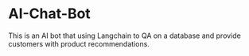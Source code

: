 # AI-Chat-Bot
This is an AI bot that using Langchain to QA on a database and provide customers with product recommendations.
